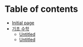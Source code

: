 # Table of contents

* [Initial page](README.md)
* [기초 수학](undefined/README.md)
  * [Untitled](undefined/untitled-1.md)
  * [Untitled](undefined/untitled.md)

